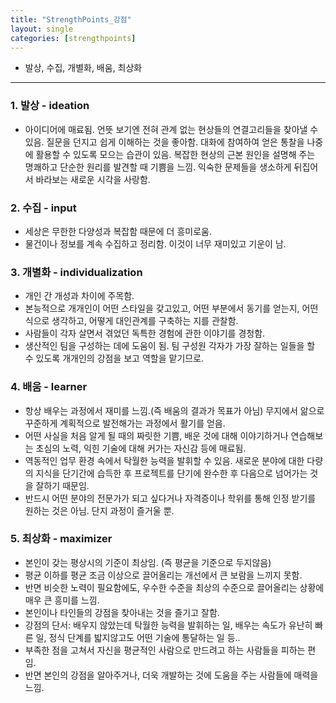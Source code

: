 ```yaml
---
title: "StrengthPoints_강점"
layout: single
categories: [strengthpoints]
---
```


* 발상, 수집, 개별화, 배움, 최상화
---


### 1. 발상 - ideation
- 아이디어에 매료됨. 언뜻 보기엔 전혀 관계 없는 현상들의 연결고리들을 찾아낼 수 있음. 질문을 던지고 쉽게 이해하는 것을 좋아함. 대화에 참여하여 얻은 통찰을 나중에 활용할 수 있도록 모으는 습관이 있음. 복잡한 현상의 근본 원인을 설명해 주는 명쾌하고 단순한 원리를 발견할 때 기쁨을 느낌. 익숙한 문제들을 생소하게 뒤집어서 바라보는 새로운 시각을 사랑함.


### 2. 수집 - input
- 세상은 무한한 다양성과 복잡함 때문에 더 흥미로움.
- 물건이나 정보를 계속 수집하고 정리함. 이것이 너무 재미있고 기운이 남.


### 3. 개별화 - individualization
- 개인 간 개성과 차이에 주목함.
- 본능적으로 개개인이 어떤 스타일을 갖고있고, 어떤 부분에서 동기를 얻는지, 어떤식으로 생각하고, 어떻게 대인관계를 구축하는 지를 관찰함.
- 사람들이 각자 살면서 겪었던 독특한 경험에 관한 이야기를 경청함.
- 생산적인 팀을 구성하는 데에 도움이 됨. 팀 구성원 각자가 가장 잘하는 일들을 할 수 있도록 개개인의 강점을 보고 역할을 맡기므로.


### 4. 배움 - learner
- 항상 배우는 과정에서 재미를 느낌.(즉 배움의 결과가 목표가 아님) 무지에서 앎으로 꾸준하게 계획적으로 발전해가는 과정에서 활기를 얻음.
- 어떤 사실을 처음 알게 될 때의 짜릿한 기쁨, 배운 것에 대해 이야기하거나 연습해보는 초심의 노력, 익힌 기술에 대해 커가는 자신감 등에 매료됨.
- 역동적인 업무 환경 속에서 탁월한 능력을 발휘할 수 있음. 새로운 분야에 대한 다량의 지식을 단기간에 습득한 후 프로젝트를 단기에 완수한 후 다음으로 넘어가는 것을 잘하기 때문임.
- 반드시 어떤 분야의 전문가가 되고 싶다거나 자격증이나 학위를 통해 인정 받기를 원하는 것은 아님. 단지 과정이 즐거울 뿐.


### 5. 최상화 - maximizer
- 본인이 갖는 평상시의 기준이 최상임. (즉 평균을 기준으로 두지않음)
- 평균 이하를 평균 조금 이상으로 끌어올리는 개선에서 큰 보람을 느끼지 못함.
- 반면 비슷한 노력이 필요함에도, 우수한 수준을 최상의 수준으로 끌어올리는 상황에 매우 큰 흥미를 느낌.
- 본인이나 타인들의 강점을 찾아내는 것을 즐기고 잘함.
- 강점의 단서: 배우지 않았는데 탁월한 능력을 발휘하는 일, 배우는 속도가 유난히 빠른 일, 정식 단계를 밟지않고도 어떤 기술에 통달하는 일 등..
- 부족한 점을 고쳐서 자신을 평균적인 사람으로 만드려고 하는 사람들을 피하는 편임.
- 반면 본인의 강점을 알아주거나, 더욱 개발하는 것에 도움을 주는 사람들에 매력을 느낌.
